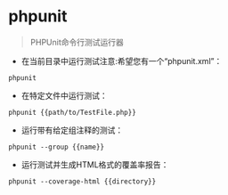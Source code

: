 # phpunit

> PHPUnit命令行测试运行器

- 在当前目录中运行测试注意:希望您有一个“phpunit.xml”：

`phpunit`

- 在特定文件中运行测试：

`phpunit {{path/to/TestFile.php}}`

- 运行带有给定组注释的测试：

`phpunit --group {{name}}`

- 运行测试并生成HTML格式的覆盖率报告：

`phpunit --coverage-html {{directory}}`

[#]: contributors: ([启威])